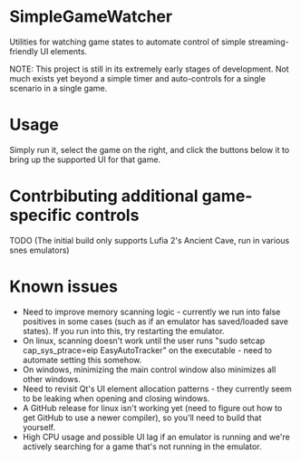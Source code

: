 # SimpleGameWatcher
Utilities for watching game states to automate control of simple streaming-friendly UI elements.

NOTE: This project is still in its extremely early stages of development.  Not much exists yet beyond a simple timer and auto-controls for a single scenario in a single game.

# Usage
Simply run it, select the game on the right, and click the buttons below it to bring up the supported UI for that game.

# Contrbibuting additional game-specific controls
TODO (The initial build only supports Lufia 2's Ancient Cave, run in various snes emulators)

# Known issues
- Need to improve memory scanning logic - currently we run into false positives in some cases (such as if an emulator has saved/loaded save states).  If you run into this, try restarting the emulator.
- On linux, scanning doesn't work until the user runs "sudo setcap cap_sys_ptrace=eip EasyAutoTracker" on the executable - need to automate setting this somehow.
- On windows, minimizing the main control window also minimizes all other windows.
- Need to revisit Qt's UI element allocation patterns - they currently seem to be leaking when opening and closing windows.
- A GitHub release for linux isn't working yet (need to figure out how to get GitHub to use a newer compiler), so you'll need to build that yourself.
- High CPU usage and possible UI lag if an emulator is running and we're actively searching for a game that's not running in the emulator.
